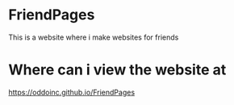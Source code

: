 # FriendPages
This is a website where i make websites for friends
# Where can i view the website at
https://oddoinc.github.io/FriendPages
